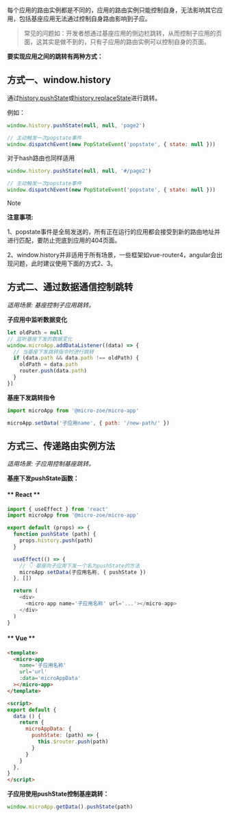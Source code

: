 
每个应用的路由实例都是不同的，应用的路由实例只能控制自身，无法影响其它应用，包括基座应用无法通过控制自身路由影响到子应。

> 常见的问题如：开发者想通过基座应用的侧边栏跳转，从而控制子应用的页面，这其实是做不到的，只有子应用的路由实例可以控制自身的页面。

**要实现应用之间的跳转有两种方式：**

## 方式一、window.history
通过[history.pushState](https://developer.mozilla.org/zh-CN/docs/Web/API/History/pushState)或[history.replaceState](https://developer.mozilla.org/zh-CN/docs/Web/API/History/replaceState)进行跳转。

例如：
```js
window.history.pushState(null, null, 'page2')

// 主动触发一次popstate事件
window.dispatchEvent(new PopStateEvent('popstate', { state: null }))
```

对于hash路由也同样适用
```js
window.history.pushState(null, null, '#/page2')

// 主动触发一次popstate事件
window.dispatchEvent(new PopStateEvent('popstate', { state: null }))
```

> [!NOTE] 
> **注意事项:**
>
> 1、popstate事件是全局发送的，所有正在运行的应用都会接受到新的路由地址并进行匹配，要防止兜底到应用的404页面。
>
> 2、window.history并非适用于所有场景，一些框架如vue-router4，angular会出现问题，此时建议使用下面的方式2、3。


## 方式二、通过数据通信控制跳转
*适用场景: 基座控制子应用跳转。*

**子应用中监听数据变化**

```js
let oldPath = null
// 监听基座下发的数据变化
window.microApp.addDataListener((data) => {
  // 当基座下发跳转指令时进行跳转
  if (data.path && data.path !== oldPath) {
    oldPath = data.path
    router.push(data.path)
  }
})
```

**基座下发跳转指令**

```js
import microApp from '@micro-zoe/micro-app'

microApp.setData('子应用name', { path: '/new-path/' })
```

## 方式三、传递路由实例方法

*适用场景: 子应用控制基座跳转。*

**基座下发pushState函数：**
<!-- tabs:start -->

#### ** React **
```js
import { useEffect } from 'react'
import microApp from '@micro-zoe/micro-app'

export default (props) => {
  function pushState (path) {
    props.history.push(path)
  }

  useEffect(() => {
    // 👇 基座向子应用下发一个名为pushState的方法
    microApp.setData(子应用名称, { pushState })
  }, [])

  return (
    <div>
      <micro-app name='子应用名称' url='...'></micro-app>
    </div>
  )
}
```

#### ** Vue **

```html
<template>
  <micro-app
    name='子应用名称' 
    url='url'
    :data='microAppData'
  ></micro-app>
</template>

<script>
export default {
  data () {
    return {
      microAppData: {
        pushState: (path) => {
          this.$router.push(path)
        }
      }
    }
  },
}
</script>
```
<!-- tabs:end -->

**子应用使用pushState控制基座跳转：**

```js
window.microApp.getData().pushState(path)
```


